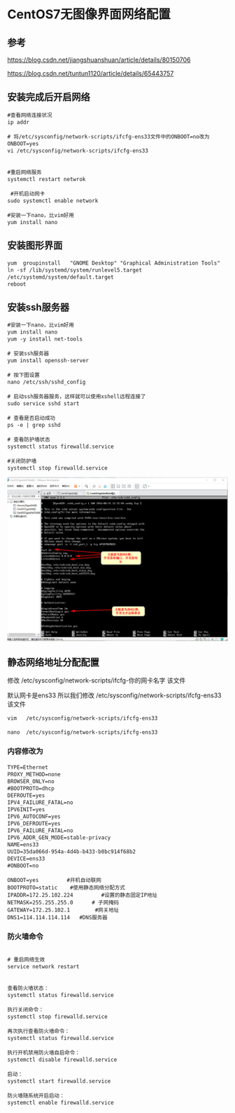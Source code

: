 # CentOS7无图像界面网络配置

## 参考

https://blog.csdn.net/jiangshuanshuan/article/details/80150706

https://blog.csdn.net/tuntun1120/article/details/65443757

## 安装完成后开启网络

```
#查看网络连接状况
ip addr

# 将/etc/sysconfig/network-scripts/ifcfg-ens33文件中的ONBOOT=no改为ONBOOT=yes
vi /etc/sysconfig/network-scripts/ifcfg-ens33


#重启网络服务
systemctl restart netwrok

 #开机启动网卡
sudo systemctl enable network

#安装一下nano，比vim好用
yum install nano
```

## 安装图形界面

```
yum  groupinstall   "GNOME Desktop" "Graphical Administration Tools"
ln -sf /lib/systemd/system/runlevel5.target /etc/systemd/system/default.target
reboot
```

## 安装ssh服务器

```
#安装一下nano，比vim好用
yum install nano
yum -y install net-tools

# 安装ssh服务器
yum install openssh-server

# 按下图设置
nano /etc/ssh/sshd_config

# 启动ssh服务器服务，这样就可以使用xshell远程连接了
sudo service sshd start

# 查看是否启动成功
ps -e | grep sshd

# 查看防护墙状态
systemctl status firewalld.service

#关闭防护墙
systemctl stop firewalld.service
```

![image-20210427114730065](https://raw.githubusercontent.com/yusenyi123/pictures2/master/imgs/20210427114730.png)





## 静态网络地址分配配置

修改       /etc/sysconfig/network-scripts/ifcfg-你的网卡名字  该文件

默认网卡是ens33 所以我们修改  /etc/sysconfig/network-scripts/ifcfg-ens33 该文件

```
vim   /etc/sysconfig/network-scripts/ifcfg-ens33

nano  /etc/sysconfig/network-scripts/ifcfg-ens33
```



### 内容修改为

```
TYPE=Ethernet
PROXY_METHOD=none
BROWSER_ONLY=no
#BOOTPROTO=dhcp
DEFROUTE=yes
IPV4_FAILURE_FATAL=no
IPV6INIT=yes
IPV6_AUTOCONF=yes
IPV6_DEFROUTE=yes
IPV6_FAILURE_FATAL=no
IPV6_ADDR_GEN_MODE=stable-privacy
NAME=ens33
UUID=35da066d-954a-4d4b-b433-b0bc914f68b2
DEVICE=ens33
#ONBOOT=no

ONBOOT=yes         #开机自动联网
BOOTPROTO=static    #使用静态网络分配方式
IPADDR=172.25.102.224         #设置的静态固定IP地址
NETMASK=255.255.255.0      # 子网掩码
GATEWAY=172.25.102.1        #网关地址
DNS1=114.114.114.114   #DNS服务器  
```

### 防火墙命令

```

# 重启网络生效
service network restart


查看防火墙状态： 
systemctl status firewalld.service

执行关闭命令： 
systemctl stop firewalld.service

再次执行查看防火墙命令：
systemctl status firewalld.service

执行开机禁用防火墙自启命令： 
systemctl disable firewalld.service

启动：
systemctl start firewalld.service

防火墙随系统开启启动： 
systemctl enable firewalld.service
```

